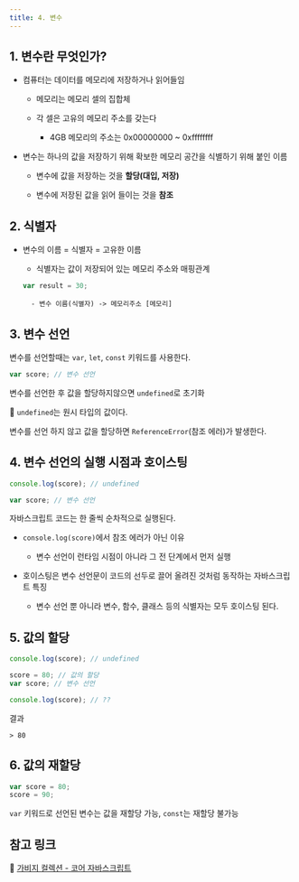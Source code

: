 ```yaml
---
title: 4. 변수
---
```


## 1. 변수란 무엇인가?

- 컴퓨터는 데이터를 메모리에 저장하거나 읽어들임

  - 메모리는 메모리 셀의 집합체

  - 각 셀은 고유의 메모리 주소를 갖는다

    - 4GB 메모리의 주소는 0x00000000 ~ 0xffffffff

- 변수는 하나의 값을 저장하기 위해 확보한 메모리 공간을 식별하기 위해 붙인 이름

  - 변수에 값을 저장하는 것을 **할당(대입, 저장)**

  - 변수에 저장된 값을 읽어 들이는 것을 **참조**

## 2. 식별자

- 변수의 이름 = 식별자 = 고유한 이름

  - 식별자는 값이 저장되어 있는 메모리 주소와 매핑관계

  ```javascript
  var result = 30;
  ```

        - 변수 이름(식별자) -> 메모리주소 [메모리]

## 3. 변수 선언

변수를 선언할때는 `var`, `let`, `const` 키워드를 사용한다.

```javascript
var score; // 변수 선언
```

변수를 선언한 후 값을 할당하지않으면 `undefined`로 초기화

:pushpin: `undefined`는 원시 타입의 값이다.

변수를 선언 하지 않고 값을 할당하면 `ReferenceError`(참조 에러)가 발생한다.

## 4. 변수 선언의 실행 시점과 호이스팅

```javascript
console.log(score); // undefined

var score; // 변수 선언
```

자바스크립트 코드는 한 줄씩 순차적으로 실행된다.

- `console.log(score)`에서 참조 에러가 아닌 이유

  - 변수 선언이 런타임 시점이 아니라 그 전 단계에서 먼저 실행

- 호이스팅은 변수 선언문이 코드의 선두로 끌어 올려진 것처럼 동작하는 자바스크립트 특징
  - 변수 선언 뿐 아니라 변수, 함수, 클래스 등의 식별자는 모두 호이스팅 된다.

## 5. 값의 할당

```javascript
console.log(score); // undefined

score = 80; // 값의 할당
var score; // 변수 선언

console.log(score); // ??
```

결과

```
> 80
```

## 6. 값의 재할당

```javascript
var score = 80;
score = 90;
```

`var` 키워드로 선언된 변수는 값을 재할당 가능, `const`는 재할당 불가능

## 참고 링크

:pushpin: [가비지 컬렉션 - 코어 자바스크립트](https://ko.javascript.info/garbage-collection)
